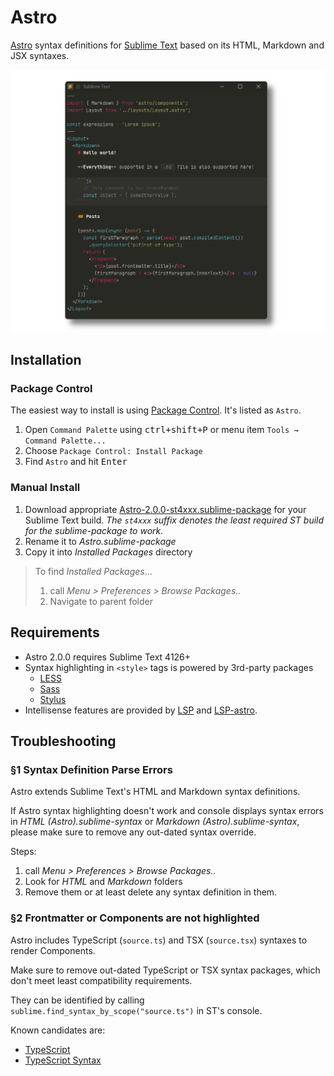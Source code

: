 Astro
=====

[Astro](https://astro.build) syntax definitions for [Sublime Text](https://www.sublimetext.com) based on its HTML, Markdown and JSX syntaxes.

![](preview.png)

## Installation

### Package Control

The easiest way to install is using [Package Control](https://packagecontrol.io). It's listed as `Astro`.

1. Open `Command Palette` using <kbd>ctrl+shift+P</kbd> or menu item `Tools → Command Palette...`
2. Choose `Package Control: Install Package`
3. Find `Astro` and hit <kbd>Enter</kbd>

### Manual Install

1. Download appropriate [Astro-2.0.0-st4xxx.sublime-package](https://github.com/SublimeText/Astro/releases) for your Sublime Text build.
   _The `st4xxx` suffix denotes the least required ST build for the sublime-package to work._
2. Rename it to _Astro.sublime-package_
3. Copy it into _Installed Packages_ directory

> To find _Installed Packages_...
>
> 1. call _Menu > Preferences > Browse Packages.._
> 2. Navigate to parent folder

## Requirements

- Astro 2.0.0 requires Sublime Text 4126+
- Syntax highlighting in `<style>` tags is powered by 3rd-party packages
  - [LESS](https://packagecontrol.io/packages/LESS)
  - [Sass](https://packagecontrol.io/packages/Sass)
  - [Stylus](https://packagecontrol.io/packages/Stylus)
- Intellisense features are provided by [LSP](https://packagecontrol.io/packages/LSP) and [LSP-astro](https://packagecontrol.io/packages/LSP-astro).

## Troubleshooting

### §1 Syntax Definition Parse Errors

Astro extends Sublime Text's HTML and Markdown syntax definitions.

If Astro syntax highlighting doesn't work and console displays syntax errors in _HTML (Astro).sublime-syntax_ or _Markdown (Astro).sublime-syntax_, please make sure to remove any out-dated syntax override.

Steps:

1. call _Menu > Preferences > Browse Packages.._
2. Look for _HTML_ and _Markdown_ folders
3. Remove them or at least delete any syntax definition in them.

### §2 Frontmatter or Components are not highlighted

Astro includes TypeScript (`source.ts`) and TSX (`source.tsx`) syntaxes to render Components.

Make sure to remove out-dated TypeScript or TSX syntax packages, which don't meet least compatibility requirements.

They can be identified by calling `sublime.find_syntax_by_scope("source.ts")` in ST's console.

Known candidates are:

- [TypeScript](https://packagecontrol.io/packages/TypeScript)
- [TypeScript Syntax](https://packagecontrol.io/packages/TypeScript%20Syntax)
